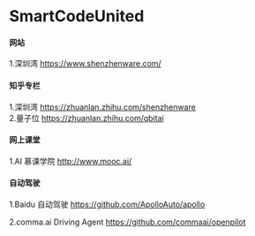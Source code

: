 # SmartCodeUnited

#### 网站

1.深圳湾 https://www.shenzhenware.com/

#### 知乎专栏

1.深圳湾 https://zhuanlan.zhihu.com/shenzhenware  
2.量子位 https://zhuanlan.zhihu.com/qbitai

#### 网上课堂

1.AI 慕课学院 http://www.mooc.ai/

#### 自动驾驶

1.Baidu 自动驾驶 https://github.com/ApolloAuto/apollo

2.comma.ai Driving Agent https://github.com/commaai/openpilot





